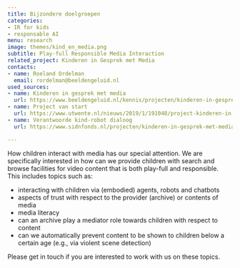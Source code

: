 ```yaml
---
title: Bijzondere doelgroepen
categories:
- IR for kids
- responsable AI
menu: research
image: themes/kind_en_media.png
subtitle: Play-full Responsible Media Interaction
related_project: Kinderen in Gesprek met Media
contacts:
- name: Roeland Ordelman
  email: rordelman@beeldengeluid.nl
used_sources:
- name: Kinderen in gesprek met media
  url: https://www.beeldengeluid.nl/kennis/projecten/kinderen-in-gesprek-met-media
- name: Project van start
  url: https://www.utwente.nl/nieuws/2019/1/191048/project-kinderen-in-gesprek-met-media-van-start
- name: Verantwoorde kind-robot dialoog
  url: https://www.sidnfonds.nl/projecten/kinderen-in-gesprek-met-media-een-verantwoorde-kind-robot-dialoog

---
```

How children interact with media has our special attention. We are specifically interested in how can we provide children with search and browse facilities for video content that is both play-full and responsible. This includes topics such as: 

* interacting with children via (embodied) agents, robots and chatbots
* aspects of trust with respect to the provider (archive) or contents of media
* media literacy
* can an archive play a mediator role towards children with respect to content
* can we automatically prevent content to be shown to children below a certain age (e.g., via violent scene detection)

Please get in touch if you are interested to work with us on these topics.